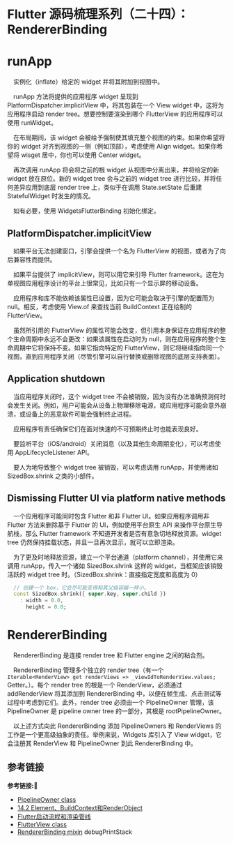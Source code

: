 # Flutter 源码梳理系列（二十四）：RendererBinding

# runApp

&emsp;实例化（inflate）给定的 widget 并将其附加到视图中。

&emsp;runApp 方法将提供的应用程序 widget 呈现到 PlatformDispatcher.implicitView 中，将其包装在一个 View widget 中，这将为应用程序启动 render tree。想要控制要渲染到哪个 FlutterView 的应用程序可以使用 runWidget。

&emsp;在布局期间，该 widget 会被给予强制使其填充整个视图的约束。如果你希望将你的 widget 对齐到视图的一侧（例如顶部），考虑使用 Align widget。如果你希望将 wisget 居中，你也可以使用 Center widget。

&emsp;再次调用 runApp 将会将之前的根 widget 从视图中分离出来，并将给定的新 widget 放在原位。新的 widget tree 会与之前的 widget tree 进行比较，并将任何差异应用到底层 render tree 上，类似于在调用 State.setState 后重建 StatefulWidget 时发生的情况。

&emsp;如有必要，使用 WidgetsFlutterBinding 初始化绑定。

## PlatformDispatcher.implicitView

&emsp;如果平台无法创建窗口，引擎会提供一个名为 FlutterView 的视图，或者为了向后兼容性而提供。

&emsp;如果平台提供了 implicitView，则可以用它来引导 Flutter framework。这在为单视图应用程序设计的平台上很常见，比如只有一个显示屏的移动设备。

&emsp;应用程序和库不能依赖该属性已设置，因为它可能会取决于引擎的配置而为 null。相反，考虑使用 View.of 来查找当前 BuildContext 正在绘制的 FlutterView。

&emsp;虽然所引用的 FlutterView 的属性可能会改变，但引用本身保证在应用程序的整个生命周期中永远不会更改：如果该属性在启动时为 null，则在应用程序的整个生命周期中它将保持不变。如果它指向特定的 FlutterView，则它将继续指向同一个视图，直到应用程序关闭（尽管引擎可以自行替换或删除视图的底层支持表面）。

## Application shutdown

&emsp;当应用程序关闭时，这个 widget tree 不会被销毁，因为没有办法准确预测何时会发生关闭。例如，用户可能会从设备上物理移除电源，或应用程序可能会意外崩溃，或设备上的恶意软件可能会强制终止进程。

&emsp;应用程序有责任确保它们在面对快速的不可预期终止时也能表现良好。

&emsp;要监听平台（iOS/android）关闭消息（以及其他生命周期变化），可以考虑使用 AppLifecycleListener API。

&emsp;要人为地导致整个 widget tree 被销毁，可以考虑调用 runApp，并使用诸如 SizedBox.shrink 之类的小部件。

## Dismissing Flutter UI via platform native methods

&emsp;一个应用程序可能同时包含 Flutter 和非 Flutter UI。如果应用程序调用非 Flutter 方法来删除基于 Flutter 的 UI，例如使用平台原生 API 来操作平台原生导航栈，那么 Flutter framework 不知道开发者是否有意急切地释放资源。widget tree 仍然保持挂载状态，并且一旦再次显示，就可以立即渲染。

&emsp;为了更及时地释放资源，建立一个平台通道（platform channel），并使用它来调用 runApp，传入一个诸如 SizedBox.shrink 这样的 widget，当框架应该销毁活跃的 widget tree 时。（SizedBox.shrink：直接指定宽度和高度为 0）

```dart
  // 创建一个 box，它会尽可能变得和其父级容器一样小。
  const SizedBox.shrink({ super.key, super.child })
    : width = 0.0,
      height = 0.0;
```

# RendererBinding

&emsp;RendererBinding 是连接 render tree 和 Flutter engine 之间的粘合剂。

&emsp;RendererBinding 管理多个独立的 render tree（有一个 `Iterable<RenderView> get renderViews => _viewIdToRenderView.values;` Getter。）。每个 render tree 的根是一个 RenderView，必须通过 addRenderView 将其添加到 RendererBinding 中，以便在帧生成、点击测试等过程中考虑到它们。此外，render tree 必须由一个 PipelineOwner 管理，该 PipelineOwner 是 pipeline owner tree 的一部分，其根是 rootPipelineOwner。

&emsp;以上述方式向此 RendererBinding 添加 PipelineOwners 和 RenderViews 的工作是一个更高级抽象的责任。举例来说，Widgets 库引入了 View widget，它会注册其 RenderView 和 PipelineOwner 到此 RendererBinding 中。






## 参考链接
**参考链接:🔗**
+ [PipelineOwner class](https://api.flutter.dev/flutter/rendering/PipelineOwner-class.html)
+ [14.2 Element、BuildContext和RenderObject](https://book.flutterchina.club/chapter14/element_buildcontext.html#_14-2-1-element)
+ [Flutter启动流程和渲染管线](https://book.flutterchina.club/chapter14/flutter_app_startup.html#_14-3-1-应用启动)
+ [FlutterView class](https://api.flutter.dev/flutter/dart-ui/FlutterView-class.html)
+ [RendererBinding mixin](https://api.flutter.dev/flutter/rendering/RendererBinding-mixin.html)
debugPrintStack
